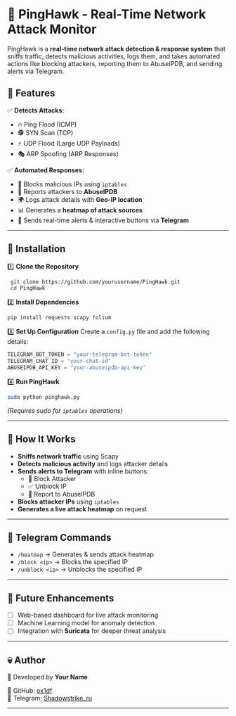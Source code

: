 # 🦅 PingHawk - Real-Time Network Attack Monitor

PingHawk is a **real-time network attack detection & response system** that sniffs traffic, detects malicious activities, logs them, and takes automated actions like blocking attackers, reporting them to AbuseIPDB, and sending alerts via Telegram.

## 🚀 Features

✅ **Detects Attacks:**
- 🔥 Ping Flood (ICMP)
- 🕵️ SYN Scan (TCP)
- ⚡ UDP Flood (Large UDP Payloads)
- 🎭 ARP Spoofing (ARP Responses)

✅ **Automated Responses:**
- 🚫 Blocks malicious IPs using `iptables`
- 📡 Reports attackers to **AbuseIPDB**
- 🌍 Logs attack details with **Geo-IP location**
- 📊 Generates a **heatmap of attack sources**
- 📨 Sends real-time alerts & interactive buttons via **Telegram**

---

## 🔧 Installation

1️⃣ **Clone the Repository**
```bash
 git clone https://github.com/yourusername/PingHawk.git
 cd PingHawk
```

2️⃣ **Install Dependencies**
```bash
pip install requests scapy folium
```

3️⃣ **Set Up Configuration**
Create a `config.py` file and add the following details:
```python
TELEGRAM_BOT_TOKEN = "your-telegram-bot-token"
TELEGRAM_CHAT_ID = "your-chat-id"
ABUSEIPDB_API_KEY = "your-abuseipdb-api-key"
```

4️⃣ **Run PingHawk**
```bash
sudo python pinghawk.py
```
*(Requires sudo for `iptables` operations)*

---

## 📜 How It Works

- **Sniffs network traffic** using Scapy
- **Detects malicious activity** and logs attacker details
- **Sends alerts to Telegram** with inline buttons:
  - 🚫 Block Attacker
  - ✅ Unblock IP
  - 📡 Report to AbuseIPDB
- **Blocks attacker IPs** using `iptables`
- **Generates a live attack heatmap** on request

---

## 📲 Telegram Commands
- `/heatmap` → Generates & sends attack heatmap
- `/block <ip>` → Blocks the specified IP
- `/unblock <ip>` → Unblocks the specified IP

---

## 🌟 Future Enhancements
- [ ] Web-based dashboard for live attack monitoring
- [ ] Machine Learning model for anomaly detection
- [ ] Integration with **Suricata** for deeper threat analysis

---

## 💀 Author
🚀 Developed by **Your Name**

🔗 GitHub: [ox1df](https://github.com/ox1df)  
💬 Telegram: [Shadowstrike_ru](https://t.me/Shadowstrike_ru)

---


